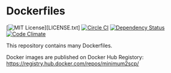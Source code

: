 # Dockerfiles

[![MIT License](http://img.shields.io/badge/license-MIT-blue.svg?style=flat-square)][LICENSE.txt]
[![Circle CI](https://circleci.com/gh/minimum2scp/dockerfiles/tree/master.svg?style=shield)](https://circleci.com/gh/minimum2scp/dockerfiles/tree/master)
[![Dependency Status](https://gemnasium.com/minimum2scp/dockerfiles.svg)](https://gemnasium.com/minimum2scp/dockerfiles)
[![Code Climate](https://codeclimate.com/github/minimum2scp/dockerfiles/badges/gpa.svg)](https://codeclimate.com/github/minimum2scp/dockerfiles)

This repository contains many Dockerfiles.

Docker images are published on Docker Hub Registory:
https://registry.hub.docker.com/repos/minimum2scp/


